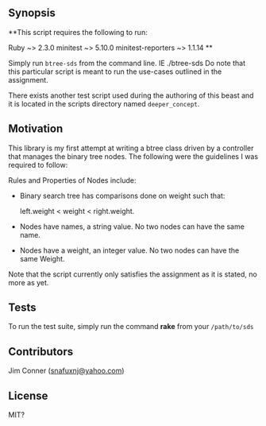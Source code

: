 ## Synopsis

**This script requires the following to run:

Ruby ~> 2.3.0
minitest ~> 5.10.0
minitest-reporters ~> 1.1.14
**

Simply run `btree-sds` from the command line. IE ./btree-sds
Do note that this particular script is meant to run the use-cases outlined in the assignment.

There exists another test script used during the authoring of this beast and it is located
in the scripts directory named `deeper_concept`.

## Motivation

This library is my first attempt at writing a btree class driven by a controller that manages the binary tree nodes. The following were the guidelines I was required to follow:

Rules and Properties of Nodes include:  

- Binary search tree has comparisons done on weight such that:

  left.weight < weight < right.weight.

- Nodes have names, a string value. No two nodes can have the same name.
- Nodes have a weight, an integer value. No two nodes can have the same Weight.

Note that the script currently only satisfies the assignment as it is stated, no more as yet.

## Tests

To run the test suite, simply run the command **rake** from your `/path/to/sds`

## Contributors

Jim Conner (snafuxnj@yahoo.com)

## License

MIT?
